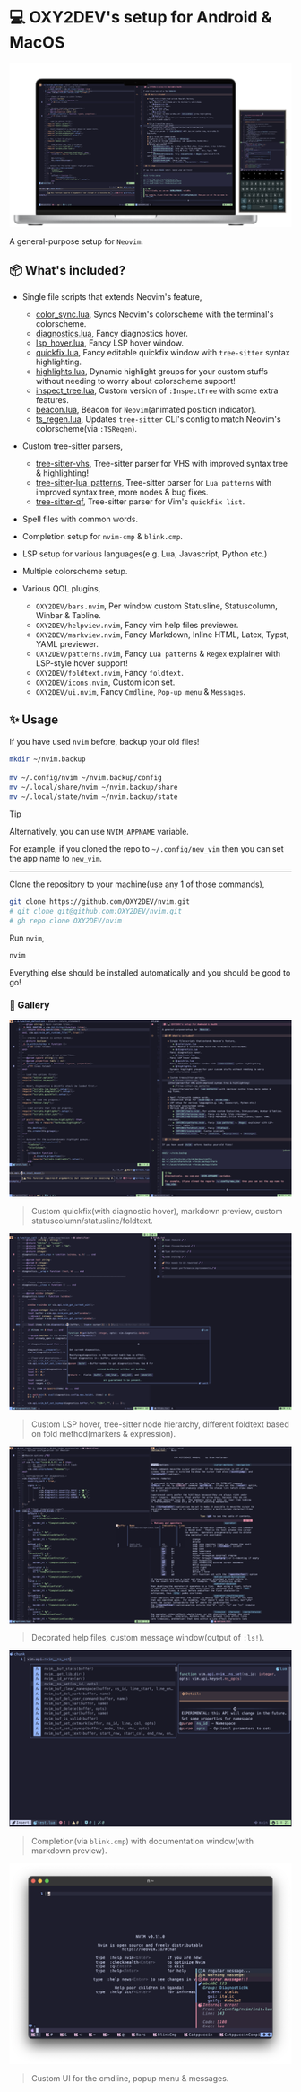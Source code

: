 # 💻 OXY2DEV's setup for **Android** & **MacOS**

![Preview image](https://raw.githubusercontent.com/OXY2DEV/nvim/refs/heads/images/images/mockup.png)

A general-purpose setup for `Neovim`.

## 📦 What's included?

- Single file scripts that extends Neovim's feature,
    + [color_sync.lua](https://github.com/OXY2DEV/nvim/blob/main/lua/scripts/color_sync.lua), Syncs Neovim's colorscheme with the terminal's colorscheme.
    + [diagnostics.lua](https://github.com/OXY2DEV/nvim/blob/main/lua/scripts/diagnostics.lua), Fancy diagnostics hover.
    + [lsp_hover.lua](https://github.com/OXY2DEV/nvim/blob/main/lua/scripts/lsp_hover.lua), Fancy LSP hover window.
    + [quickfix.lua](https://github.com/OXY2DEV/nvim/blob/main/lua/scripts/quickfix.lua), Fancy editable quickfix window with `tree-sitter` syntax highlighting.
    + [highlights.lua](5https://github.com/OXY2DEV/nvim/blob/main/lua/scripts/highlights.lua), Dynamic highlight groups for your custom stuffs without needing to worry about colorscheme support!
    + [inspect_tree.lua](5https://github.com/OXY2DEV/nvim/blob/main/lua/scripts/inspect_tree.lua), Custom version of `:InspectTree` with some extra features.
    + [beacon.lua](5https://github.com/OXY2DEV/nvim/blob/main/lua/scripts/beacon.lua), Beacon for `Neovim`(animated position indicator).
    + [ts_regen.lua](5https://github.com/OXY2DEV/nvim/blob/main/lua/scripts/ts_regen.lua), Updates `tree-sitter` CLI's config to match Neovim's colorscheme(via `:TSRegen`).

- Custom tree-sitter parsers,
    + [tree-sitter-vhs](https://github.com/OXY2DEV/tree-sitter-vhs/tree/main), Tree-sitter parser for VHS with improved syntax tree & highlighting!
    + [tree-sitter-lua_patterns](https://github.com/OXY2DEV/tree-sitter-lua_patterns/tree/main), Tree-sitter parser for `Lua patterns` with improved syntax tree, more nodes & bug fixes.
    + [tree-sitter-qf](https://github.com/OXY2DEV/tree-sitter-qf/tree/main), Tree-sitter parser for Vim's `quickfix list`.

- Spell files with common words.
- Completion setup for `nvim-cmp` & `blink.cmp`.
- LSP setup for various languages(e.g. Lua, Javascript, Python etc.)
- Multiple colorscheme setup.
- Various QOL plugins,
    + `OXY2DEV/bars.nvim`, Per window custom Statusline, Statuscolumn, Winbar & Tabline.
    + `OXY2DEV/helpview.nvim`, Fancy vim help files previewer.
    + `OXY2DEV/markview.nvim`, Fancy Markdown, Inline HTML, Latex, Typst, YAML previewer.
    + `OXY2DEV/patterns.nvim`, Fancy `Lua patterns` & `Regex` explainer with LSP-style hover support!
    + `OXY2DEV/foldtext.nvim`, Fancy `foldtext`.
    + `OXY2DEV/icons.nvim`, Custom icon set.
    + `OXY2DEV/ui.nvim`, Fancy `Cmdline`, `Pop-up menu` & `Messages`.

## ✨ Usage

If you have used `nvim` before, backup your old files!

```bash
mkdir ~/nvim.backup

mv ~/.config/nvim ~/nvim.backup/config
mv ~/.local/share/nvim ~/nvim.backup/share
mv ~/.local/state/nvim ~/nvim.backup/state
```

>[!TIP]
> Alternatively, you can use `NVIM_APPNAME` variable.
>
> For example, if you cloned the repo to `~/.config/new_vim` then you can set the app name to `new_vim`.

------

Clone the repository to your machine(use any 1 of those commands),

```bash
git clone https://github.com/OXY2DEV/nvim.git
# git clone git@github.com:OXY2DEV/nvim.git
# gh repo clone OXY2DEV/nvim
```

Run `nvim`,

```bash
nvim
```

Everything else should be installed automatically and you should be good to go!

### 🌋 Gallery

![Main demo](https://raw.githubusercontent.com/OXY2DEV/nvim/refs/heads/images/images/nvim-main.png)

> Custom quickfix(with diagnostic hover), markdown preview, custom statuscolumn/statusline/foldtext.

![Demo 2](https://raw.githubusercontent.com/OXY2DEV/nvim/refs/heads/images/images/nvim-fold-hover.png)

> Custom LSP hover, tree-sitter node hierarchy, different foldtext based on fold method(markers & expression).

![Demo 3](https://raw.githubusercontent.com/OXY2DEV/nvim/refs/heads/images/images/nvim-help-message.png)

> Decorated help files, custom message window(output of `:ls!`).

![Demo 4](https://raw.githubusercontent.com/OXY2DEV/nvim/refs/heads/images/images/nvim-blink.png)

> Completion(via `blink.cmp`) with documentation window(with markdown preview).

![Demo 5](https://raw.githubusercontent.com/OXY2DEV/nvim/refs/heads/images/images/nvim-ui.png)

> Custom UI for the cmdline, popup menu & messages.

